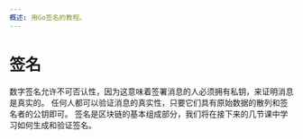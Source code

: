 ```yaml
---
概述: 用Go签名的教程。
---
```


# 签名

数字签名允许不可否认性，因为这意味着签署消息的人必须拥有私钥，来证明消息是真实的。 任何人都可以验证消息的真实性，只要它们具有原始数据的散列和签名者的公钥即可。 签名是区块链的基本组成部分，我们将在接下来的几节课中学习如何生成和验证签名。
